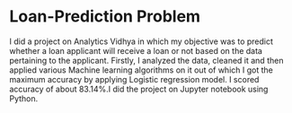 # Loan-Prediction Problem
I did a project on Analytics Vidhya in which my objective was to predict whether a loan applicant will receive a loan or not based on the data pertaining to the applicant. Firstly, I analyzed the data, cleaned it and then applied various Machine learning algorithms on it out of which I got the maximum accuracy by applying Logistic regression model. I scored accuracy of about 83.14%.I did the project on Jupyter notebook using Python.

